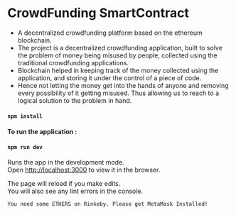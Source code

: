 # CrowdFunding SmartContract

- A decentralized crowdfunding platform based on the ethereum blockchain.
- The project is a decentralized crowdfunding application, built to solve the problem of money being misused by people, collected using the traditional crowdfunding applications.
- Blockchain helped in keeping track of the money collected using the application, and storing it under the control of a piece of code.
- Hence not letting the money get into the hands of anyone and removing every possibility of it getting misused. Thus allowing us to reach to a logical solution to the problem in hand.

#### `npm install`

#### To run the application :

#### `npm run dev`

Runs the app in the development mode.<br />
Open [http://localhost:3000](http://localhost:3000) to view it in the browser.

The page will reload if you make edits.<br />
You will also see any lint errors in the console.

`You need some ETHERS on Rinkeby. Please get MetaMask Installed!`
